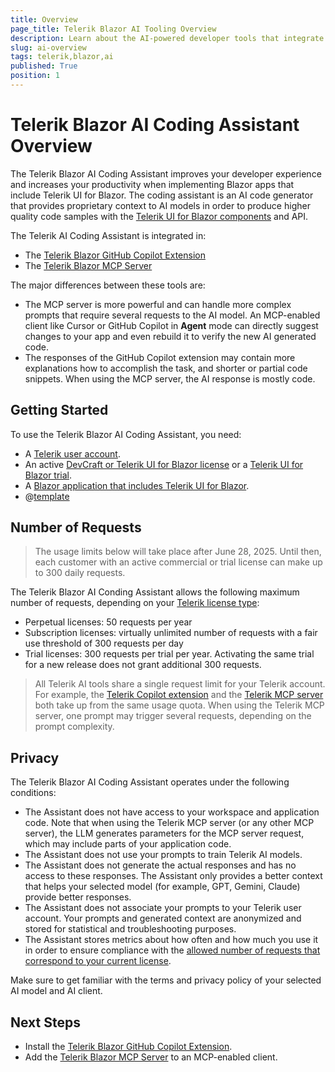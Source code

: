 ```yaml
---
title: Overview
page_title: Telerik Blazor AI Tooling Overview
description: Learn about the AI-powered developer tools that integrate with your IDE or code editor for greater productivity and enhanced developer experience.
slug: ai-overview
tags: telerik,blazor,ai
published: True
position: 1
---
```


# Telerik Blazor AI Coding Assistant Overview

The Telerik Blazor AI Coding Assistant improves your developer experience and increases your productivity when implementing Blazor apps that include Telerik UI for Blazor. The coding assistant is an AI code generator that provides proprietary context to AI models in order to produce higher quality code samples with the [Telerik UI for Blazor components](https://www.telerik.com/blazor-ui) and API.

The Telerik AI Coding Assistant is integrated in:

* The [Telerik Blazor GitHub Copilot Extension](slug:ai-copilot-extension)
* The [Telerik Blazor MCP Server](slug:ai-mcp-server)

The major differences between these tools are:

* The MCP server is more powerful and can handle more complex prompts that require several requests to the AI model. An MCP-enabled client like Cursor or GitHub Copilot in **Agent** mode can directly suggest changes to your app and even rebuild it to verify the new AI generated code.
* The responses of the GitHub Copilot extension may contain more explanations how to accomplish the task, and shorter or partial code snippets. When using the MCP server, the AI response is mostly code.

## Getting Started

To use the Telerik Blazor AI Coding Assistant, you need:

* A [Telerik user account](https://www.telerik.com/account/).
* An active [DevCraft or Telerik UI for Blazor license](https://www.telerik.com/purchase/blazor-ui) or a [Telerik UI for Blazor trial](https://www.telerik.com/blazor-ui).
* A [Blazor application that includes Telerik UI for Blazor](slug:blazor-overview#getting-started).
* @[template](/_contentTemplates/common/ai-coding-assistant.md#number-of-requests)

## Number of Requests

> The usage limits below will take place after June 28, 2025. Until then, each customer with an active commercial or trial license can make up to 300 daily requests.

The Telerik Blazor AI Conding Assistant allows the following maximum number of requests, depending on your [Telerik license type](https://www.telerik.com/purchase/faq/licensing-purchasing):

* Perpetual licenses: 50 requests per year
* Subscription licenses: virtually unlimited number of requests with a fair use threshold of 300 requests per day
* Trial licenses: 300 requests per trial per year. Activating the same trial for a new release does not grant additional 300 requests.

> All Telerik AI tools share a single request limit for your Telerik account. For example, the [Telerik Copilot extension](slug:ai-copilot-extension) and the [Telerik MCP server](slug:ai-mcp-server) both take up from the same usage quota.
> When using the Telerik MCP server, one prompt may trigger several requests, depending on the prompt complexity.

## Privacy

The Telerik Blazor AI Coding Assistant operates under the following conditions:

* The Assistant does not have access to your workspace and application code. Note that when using the Telerik MCP server (or any other MCP server), the LLM generates parameters for the MCP server request, which may include parts of your application code.
* The Assistant does not use your prompts to train Telerik AI models.
* The Assistant does not generate the actual responses and has no access to these responses. The Assistant only provides a better context that helps your selected model (for example, GPT, Gemini, Claude) provide better responses.
* The Assistant does not associate your prompts to your Telerik user account. Your prompts and generated context are anonymized and stored for statistical and troubleshooting purposes.
* The Assistant stores metrics about how often and how much you use it in order to ensure compliance with the [allowed number of requests that correspond to your current license](#number-of-requests).

Make sure to get familiar with the terms and privacy policy of your selected AI model and AI client.

## Next Steps

* Install the [Telerik Blazor GitHub Copilot Extension](slug:ai-copilot-extension).
* Add the [Telerik Blazor MCP Server](slug:ai-mcp-server) to an MCP-enabled client.
